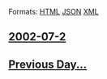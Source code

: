 
Formats: [HTML](2002/07/2/index.html)  [JSON](2002/07/2/index.json)  [XML](2002/07/2/index.xml)  

## [2002-07-2](/news/2002/07/2/index.md)

## [Previous Day...](/news/2002/07/1/index.md)

